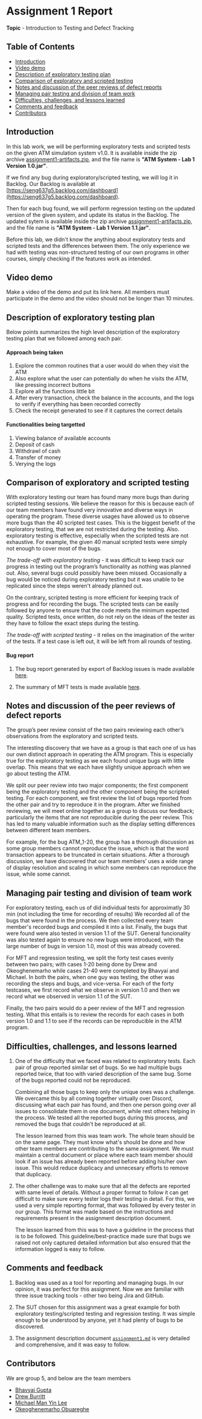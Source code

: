 # Assignment 1 Report

**Topic** - Introduction to Testing and Defect Tracking

## Table of Contents

-   [Introduction](#introduction)
-   [Video demo](#video-demo)
-   [Description of exploratory testing plan](#description-of-exploratory-testing-plan)
-   [Comparison of exploratory and scripted testing](#comparison-of-exploratory-and-scripted-testing)
-   [Notes and discussion of the peer reviews of defect reports](#notes-and-discussion-of-the-peer-reviews-of-defect-reports)
-   [Managing pair testing and division of team work](#managing-pair-testing-and-division-of-team-work)
-   [Difficulties, challenges, and lessons learned](#difficulties-challenges-and-lessons-learned)
-   [Comments and feedback](#comments-and-feedback)
-   [Contributors](#contributors)

## Introduction

In this lab work, we will be performing exploratory tests and scripted tests on the given ATM simulation system v1.0. It is available inside the zip archive [assignment1-artifacts.zip](assignment1-artifacts.zip), and the file name is **"ATM System - Lab 1 Version 1.0.jar"**.

If we find any bug during exploratory/scripted testing, we will log it in Backlog. Our Backlog is available at [https://seng637g5.backlog.com/dashboard](https://seng637g5.backlog.com/dashboard).

Then for each bug found, we will perform regression testing on the updated version of the given system, and update its status in the Backlog. The updated sytem is available inside the zip archive [assignment1-artifacts.zip](assignment1-artifacts.zip), and the file name is **"ATM System - Lab 1 Version 1.1.jar"**.

Before this lab, we didn't know the anything about exploratory tests and scripted tests and the differences between them. The only experience we had with testing was non-structured testing of our own programs in other courses, simply checking if the features work as intended.

## Video demo

Make a video of the demo and put its link here.
All members must participate in the demo and the video should not be longer than 10 minutes.

## Description of exploratory testing plan

Below points summarizes the high level description of the exploratory testing plan that we followed among each pair.

#### Approach being taken

1. Explore the common routines that a user would do when they visit the ATM
2. Also explore what the user can potentially do when he visits the ATM, like pressing incorrect buttons
3. Explore all the functions little bit
4. After every transaction, check the balance in the accounts, and the logs to verify if everything has been recorded correctly
5. Check the receipt generated to see if it captures the correct details

#### Functionalities being targetted

1. Viewing balance of available accounts
2. Deposit of cash
3. Withdrawl of cash
4. Transfer of money
5. Verying the logs

## Comparison of exploratory and scripted testing

With exploratory testing our team has found many more bugs than during scripted testing sessions. We believe the reason for this is because each of our team members have found very innovative and diverse ways in operating the program. These diverse usages have allowed us to observe more bugs than the 40 scripted test cases. This is the biggest benefit of the exploratory testing, that we are not restricted during the testing. Also. exploratory testing is effective, especially when the scripted tests are not exhaustive. For example, the given 40 manual scripted tests were simply not enough to cover most of the bugs.

_The trade-off with exploratory testing_ - it was difficult to keep track our progress in testing out the program’s functionality as nothing was planned out. Also, several bugs could possibly have been missed. Occasionally a bug would be noticed during exploratory testing but it was unable to be replicated since the steps weren't already planned out.

On the contrary, scripted testing is more efficient for keeping track of progress and for recording the bugs. The scripted tests can be easily followed by anyone to ensure that the code meets the minimum expected quality. Scripted tests, once written, do not rely on the ideas of the tester as they have to follow the exact steps during the testing.

_The trade-off with scripted testing_ - it relies on the imagination of the writer of the tests. If a test case is left out, it will be left from all rounds of testing.

#### Bug report

1. The bug report generated by export of Backlog issues is made available [here](issues/Backlog_Export.xlsx).

2. The summary of MFT tests is made available [here](issues/Scripted_MFT.xlsx).

## Notes and discussion of the peer reviews of defect reports

The group’s peer review consist of the two pairs reviewing each other’s observations from the exploratory and scripted tests.


The interesting discovery that we have as a group is that each one of us has our own distinct approach in operating the ATM program. This is especially true for the exploratory testing as we each found unique bugs with little overlap. This means that we each have slightly unique approach when we go about testing the ATM.


We split our peer review into two major components; the first component being the exploratory testing and the other component being the scripted testing. For each component, we first review the list of bugs reported from the other pair and try to reproduce it in the program. After we finished reviewing, we will meet online together as a group to discuss our feedback; particularly the items that are not reproducible during the peer review. This has led to many valuable information such as the display setting differences between different team members.


For example, for the bug ATM_1-20, the group has a thorough discussion as some group members cannot reproduce the issue, which is that the word transaction appears to be truncated in certain situations. After a thorough discussion, we have discovered that our team members’ uses a wide range of display resolution and scaling in which some members can reproduce the issue, while some cannot.


## Managing pair testing and division of team work

For exploratory testing, each us of did individual tests for approximatly 30 min (not including the time for recording of results) We recorded all of the bugs that were found in the process. We then collected every team member's recorded bugs and compiled it into a list. Finally, the bugs that were found were also tested in version 1.1 of the SUT. General funcionality was also tested again to ensure no new bugs were introduced, with the large number of bugs in version 1.0, most of this was already covered. 

For MFT and regression testing, we split the forty test cases evenly between two pairs; with cases 1-20 being done by Drew and Okeoghenemarho while cases 21-40 were completed by Bhavyai and Michael. In both the pairs, when one guy was testing, the other was recording the steps and bugs, and vice-versa. For each of the forty testcases, we first record what we observe in version 1.0 and then we record what we observed in version 1.1 of the SUT.

Finally, the two pairs would do a peer review of the MFT and regression testing. What this entails is to review the records for each cases in both version 1.0 and 1.1 to see if the records can be reproducible in the ATM program.

## Difficulties, challenges, and lessons learned

1. One of the difficulty that we faced was related to exploratory tests. Each pair of group reported similar set of bugs. So we had multiple bugs reported twice, that too with varied description of the same bug. Some of the bugs reported could not be reproduced.

    Combining all those bugs to keep only the unique ones was a challenge. We overcame this by all coming together virtually over Discord, discussing what each pair has found, and then one person going over all issues to consolidate them in one document, while rest others helping in the process. We tested all the reported bugs during this process, and removed the bugs that couldn't be reproduced at all.

    The lesson learned from this was team work. The whole team should be on the same page. They must know what's should be done and how other team members are contributing to the same assignment. We must maintain a central document or place where each team member should look if an issue has already been reported before adding his/her own issue. This would reduce duplicacy and unnecesary efforts to remove that duplicacy.

2. The other challenge was to make sure that all the defects are reported with same level of details. Without a proper format to follow it can get difficult to make sure every tester logs their testing in detail. For this, we used a very simple reporting format, that was followed by every tester in our group. This format was made based on the instructions and requirements present in the assignment description document.

    The lesson learned from this was to have a guideline in the process that is to be followed. This guideline/best-practice made sure that bugs we raised not only captured detailed information but also ensured that the information logged is easy to follow.

## Comments and feedback

1. Backlog was used as a tool for reporting and managing bugs. In our opinion, it was perfect for this assignment. Now we are familiar with three issue tracking tools - other two being Jira and GitHub.

2. The SUT chosen for this assignment was a great example for both exploratory testing/scripted testing and regression testing. It was simple enough to be understood by anyone, yet it had plenty of bugs to be discovered.

3. The assignment description document [`assignment1.md`](assignment1.md) is very detailed and comprehensive, and it was easy to follow.

## Contributors

We are group 5, and below are the team members

-   [Bhavyai Gupta](https://github.com/zbhavyai)
-   [Drew Burritt](https://github.com/dburritt)
-   [Michael Man Yin Lee](https://github.com/mlee2021)
-   [Okeoghenemarho Obuareghe](https://github.com/oobuareghe)
